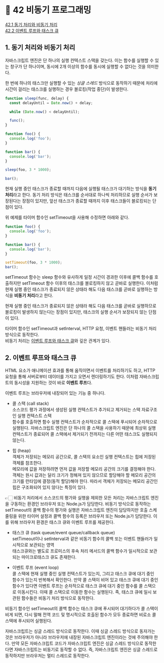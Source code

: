 # 🎯 42 비동기 프로그래밍

[42.1 동기 처리와 비동기 처리]()  
[42.2 이벤트 루프와 태스크 큐]()

## 1. 동기 처리와 비동기 처리

자바스크립트 엔진은 단 하나의 실행 컨텍스트 스택을 갖는다. 이는 함수를 실행할 수 있는 창구가 단 하나이며, 동시에 2개 이상의 함수를 동시에 실행할 수 없다는 것을 의미한다.

한 번에 하나의 태스크만 실행할 수 있는 _싱글 스레드_ 방식으로 동작하기 때문에 처리에 시간이 걸리는 태스크를 실행하는 경우 블로킹(작업 중단)이 발생한다.

```javascript
function sleep(func, delay) {
  const delayUntil = Date.now() + delay;

  while (Date.now() < delayUntil);

  func();
}

function foo() {
  console.log('foo');
}

function bar() {
  console.log('bar');
}

sleep(foo, 3 * 1000);

bar();
```

현재 실행 중인 태스크가 종료할 때까지 다음에 실행될 태스크가 대기하는 방식을 **동기처리**라고 한다.
동기 처리 방식은 태스크를 순서대로 하나씩 처리하므로 실행 순서가 보장된다는 장점이 있지만, 앞선 태스크가 종료할 때까지 이후 태스크들이 블로킹되는 단점이 있다.

위 예제를 타이머 함수인 setTimeout을 사용해 수정하면 아래와 같다.

```javascript
function foo() {
  console.log('foo');
}

function bar() {
  console.log('bar');
}

setTimeout(foo, 3 * 1000);
bar();
```

setTimeout 함수는 sleep 함수와 유사하게 일정 시간이 경과한 이후에 콜백 함수를 호출하지만 setTimeout 함수 이후의 태스크를 블로킹하지 않고 곧바로 실행한다. 이처럼 현재 실행 중인 태스크가 종료되지 않은 상태라 해도 다음 태스크를 곧바로 실행하는 방식을 **비동기 처리**라고 한다.

현재 실행 중인 태스크가 종료되지 않은 상태라 해도 다음 태스크를 곧바로 실행하므로 블로킹이 발생하지 않는다는 장점이 있지만, 태스크의 실행 순서가 보장되지 않는 단점이 있다.

타이머 함수인 setTimeout과 setInterval, HTTP 요청, 이벤트 핸들러는 비동기 처리 방식으로 동작한다.  
비동기 처리는 [이벤트 루프와 태스크 큐](#2-이벤트-루프와-태스크-큐)와 깊은 관계가 있다.

## 2. 이벤트 루프와 태스크 큐

HTML 요소가 애니메이션 효과를 통해 움직이면서 이벤트를 처리하기도 하고, HTTP 요청을 통해 서버로부터 데이터를 가지고 오면서 렌더링하기도 한다. 이처럼 자바스크립트의 동시성을 지원하는 것이 바로 **이벤트 루프**다.

이벤트 루프는 브라우저에 내장되어 있는 기능 중 하나다.

- 콜 스택 (call stack)  
  소스코드 평가 과정에서 생성된 실행 컨텍스트가 추가되고 제거되는 스택 자료구조인 실행 컨텍스트 스택  
  함수를 호출하면 함수 실행 컨텍스트가 순차적으로 콜 스택에 푸시되어 순차적으로 실행된다. 자바스크립트 엔진은 단 하나의 콜 스택을 사용하기 때문에 최상위 실행 컨텍스트가 종료되어 콜 스택에서 제거되기 전까지는 다른 어떤 태스크도 실행되지 않는다.

- 힙 (heap)  
  객체가 저장되는 메모리 공간으로, 콜 스택의 요소인 실행 컨텍스트는 힙에 저장된 객체를 참조한다.  
  메모리에 값을 저장하려면 먼저 값을 저장할 메모리 공간의 크기를 결정해야 한다. 객체는 원시 값과는 달리 크기가 정해져 있지 않으므로 할당해야 할 메모리 공간의 크기를 런타임에 결정(동적 할당)해야 한다. 따라서 객체가 저장되는 메모리 공간인 힙은 구조화되어 있지 않다는 특징이 있다.

👉🏻 비동기 처리에서 소스코드의 평가와 실행을 제외한 모든 처리는 자바스크립트 엔진을 구동하는 환경인 브라우저 또는 Node.js가 담당한다. 비동기 방식으로 동작하는 setTimeout의 콜백 함수의 평가와 실행은 자바스크립트 엔진이 담당하지만 호출 스케줄링을 위한 타이머 설정과 콜백 함수의 등록은 브라우저 또는 Node.js가 담당한다. 이를 위해 브라우저 환경은 태스크 큐와 이벤트 루프를 제공한다.

- 태스크 큐 (task queue/event queue/callback queue)  
  setTimeout이나 setInterval과 같은 비동기 함수의 콜백 또는 이벤트 핸들러가 일시적으로 보관되는 영역  
  태스크큐와는 별도로 프로미스의 후속 처리 메서드의 콜백 함수가 일시적으로 보관되는 마이크로태스크 큐도 존재한다.

- 이벤트 루프 (event loop)  
  콜 스택에 현재 실행 중인 실행 컨텍스트가 있는지, 그리고 태스크 큐에 대기 중인 함수가 있는지 반복해서 확인한다. 만약 콜 스택이 비어 있고 태스크 큐에 대기 중인 함수가 있다면 이벤트 루프는 순차적으로 태스크 큐에 대기 중인 함수를 콜 스택으로 이동시킨다. 이때 콜 스택으로 이동한 함수는 실행된다. 족, 태스크 큐에 일시 보관된 함수들은 비동기 처리 방식으로 동작한다.

비동기 함수인 setTimeout의 콜백 함수는 태스크 큐에 푸시되어 대기하다가 콜 스택이 비게 되면, 다시 말해 전역 코드 및 명시적으로 호출된 함수가 모두 종료하면 비로소 콜 스택에 푸시되어 실행된다.

자바스크립트는 싱글 스레드 방식으로 동작한다. 이때 싱글 스레드 방식으로 동자가는 것은 브라우저가 아니라 브라우저에 내장된 자바스크립트 엔진이라는 것에 주의해야 한다. 만약 모든 자바스크립트 코드가 자바스크립트 엔진은 싱글 스레드 방식으로 동작한다면 자바스크립트는 비동기로 동작할 수 없다. 즉, 자바스크립트 엔진은 싱글 스레드로 동작하지만 브라우저는 멀티 스레드로 동작한다.
